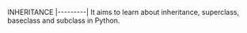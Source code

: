 INHERITANCE
|---------|
 It aims to learn about inheritance, superclass, baseclass and subclass in Python.
